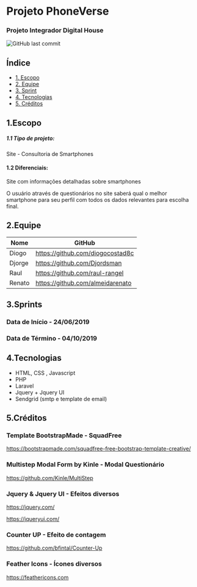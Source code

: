 # Projeto PhoneVerse

### Projeto Integrador **Digital House**

![GitHub last commit](https://img.shields.io/github/last-commit/almeidarenato/projetointegrador-dh-tbd.svg?style=plastic)

## Índice

-   [1. Escopo](#1escopo)
-   [2. Equipe](#2equipe)
-   [3. Sprint](#3sprints)
-   [4. Tecnologias](#4tecnologias)
-   [5. Créditos](#5créditos)

## 1.Escopo

##### 1.1 Tipo de projeto:

Site - Consultoria de Smartphones

#### 1.2 Diferenciais:

Site com informações detalhadas sobre smartphones

O usuário através de questionários no site saberá qual o melhor smartphone para seu perfil com todos os dados relevantes para escolha final.

## 2.Equipe

| Nome   | GitHub                           |
| ------ | -------------------------------- |
| Diogo  | https://github.com/diogocostad8c |
| Djorge | https://github.com/Djordsman     |
| Raul   | https://github.com/raul-rangel   |
| Renato | https://github.com/almeidarenato |

## 3.Sprints

### Data de Início - 24/06/2019

### Data de Término - 04/10/2019

## 4.Tecnologias

-   HTML, CSS , Javascript
-   PHP
-   Laravel
-   Jquery + Jquery UI
-   Sendgrid (smtp e template de email)

## 5.Créditos

### Template BootstrapMade - SquadFree

https://bootstrapmade.com/squadfree-free-bootstrap-template-creative/

### Multistep Modal Form by Kinle - Modal Questionário

https://github.com/Kinle/MultiStep

### Jquery & Jquery UI - Efeitos diversos

https://jquery.com/

https://jqueryui.com/

### Counter UP - Efeito de contagem

https://github.com/bfintal/Counter-Up

### Feather Icons - Ícones diversos

https://feathericons.com
